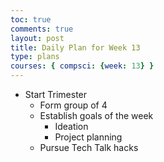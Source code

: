 ```yaml
---
toc: true
comments: true
layout: post
title: Daily Plan for Week 13
type: plans
courses: { compsci: {week: 13} }
---
```


- Start Trimester
    - Form group of 4
    - Establish goals of the week
        - Ideation
        - Project planning
    - Pursue Tech Talk hacks
